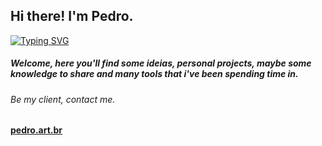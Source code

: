 ## Hi there! I'm Pedro.
[![Typing SVG](https://readme-typing-svg.demolab.com?font=Montserrat&weight=100&size=26&duration=4200&pause=420&color=F7B771&width=435&lines=Creative+Developer+;New+Media+Artist)](https://git.io/typing-svg)
##### Welcome, here you'll find some ideias, personal projects, maybe some knowledge to share and many tools that i've been spending time in.

###### Be my client, contact me.
<b><a href="https://pedro.art.br/">pedro.art.br</a></b>

<!--
<a href="https://www.linkedin.com/in/pedro-rocha-martin/">
  <img align="left" alt="Pedro Rocha's LinkedIn" width="22px" src="https://raw.githubusercontent.com/peterthehan/peterthehan/master/assets/linkedin.svg" />
</a>



- 🔭 I’m currently working on ...
- 🌱 I’m currently learning ...
- 👯 I’m looking to collaborate on ...
- 🤔 I’m looking for help with ...
- 💬 Ask me about ...
- 📫 How to reach me: ...
- 😄 Pronouns: ...
- ⚡ Fun fact: ... 


[![Top Langs](https://github-readme-stats.vercel.app/api/top-langs/?username=rochasdemarte&layout=compact)](https://github.com/rochasdemarte)

![Anurag's GitHub stats](https://github-readme-stats.vercel.app/api?username=rochasdemarte&theme=dark&show_icons=true&count_private=true)

-->
